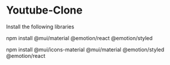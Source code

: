 # Youtube-Clone

Install the following libraries

npm install @mui/material @emotion/react @emotion/styled

npm install @mui/icons-material @mui/material @emotion/styled @emotion/react
